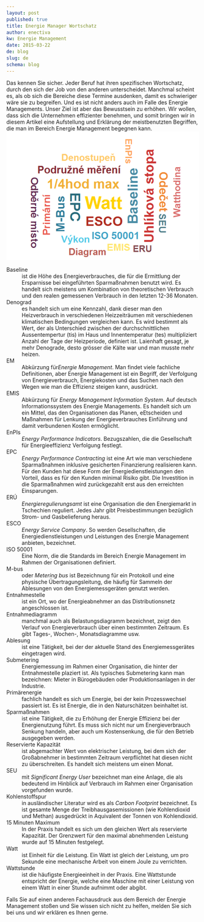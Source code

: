 ```yaml
---
layout: post
published: true
title: Energie Manager Wortschatz
author: enectiva
kw: Energie Management
date: 2015-03-22
de: blog
slug: de
schema: blog
---
```


Das kennen Sie sicher. Jeder Beruf hat ihren spezifischen Wortschatz, durch den sich der Job von den anderen unterscheidet. Manchmal scheint es, als ob sich die Bereiche diese Termine ausdenken, damit es schwieriger wäre sie zu begreifen. Und es ist nicht anders auch im Falle des Energie Managements. Unser Ziel ist aber das Bewusstsein zu erhöhen. Wir wollen, dass sich die Unternehmen effizienter benehmen, und somit bringen wir in diesem Artikel eine Aufstellung und Erklärung der meistbenutzten Begriffen, die man im Bereich Energie Management begegnen kann.
<img src="/img/blog/blog_slovnik.png" alt="Energie Manager Wortschatz" class="center">

<!--more-->

<dl>
<dt>Baseline</dt>
<dd>ist die Höhe des Energieverbrauches, die für die Ermittlung der Ersparnisse bei eingeführten Sparmaßnahmen benutzt wird. Es handelt sich meistens um Kombination von theoretischen Verbrauch und den realen gemessenen Verbrauch in den letzten 12-36 Monaten. </dd>

<dt>Denograd</dt>
<dd>es handelt sich um eine Kennzahl, dank dieser man den Heizverbrauch in verschiedenen Heizzeiträumen mit verschiedenen klimatischen Bedingungen vergleichen kann. Es wird bestimmt als Wert, der als Unterschied zwischen der durchschnittlichen Aussentempertur (tis) im Haus und Innentemperatur (tes) multipliziert Anzahl der Tage der Heizperiode, definiert ist. Laienhaft gesagt, je mehr Denograde, desto grösser die Kälte war und man musste mehr heizen.</dd>

<dt>EM</dt>
<dd>Abkürzung für<em>Energie Management</em>. Man findet viele fachliche Definitionen, aber Energie Management ist ein Begriff, der Verfolgung von Energieverbrauch, Energiekosten und das Suchen nach den Wegen wie man die Effizienz steigen kann, ausdrückt.</dd>

<dt>EMIS</dt>
<dd>Abkürzung für <em>Energy Management Information System</em>. Auf deutsch Informationssystem des Energie Managements. Es handelt sich um ein Mittel, das den Organisationen das Planen, eEtscheiden und Maßnahmen für Lenkung der Energieverbrauches Einführung und damit verbundenen Kosten ermöglicht.</dd>

<dt>EnPIs</dt>
<dd><em>Energy Performance Indicators</em>. Bezugszahlen, die die Gesellschaft für Energieeffizienz Verfolgung festlegt.</dd>

<dt>EPC</dt>
<dd><em>Energy Performance Contracting</em>  ist eine Art wie man verschiedene Sparmaßnahmen inklusive gesicherten Finanzierung realisieren kann. Für den Kunden hat diese Form der Energiedienstleistungen den Vorteil, dass es für den Kunden minimal Risiko gibt. Die Investition in die Sparmaßnahmen wird zurückgezahlt erst aus den erreichten Einsparungen.</dd>

<dt>ERÚ</dt>
<dd><em>Energieregulierungsamt</em> ist eine Organisation die den Energiemarkt in Tschechien reguliert. Jedes Jahr gibt Preisbestimmungen bezüglich Strom- und Gasbelieferung heraus.</dd>

<dt>ESCO</dt>
<dd><em>Energy Service Company</em>. So werden Gesellschaften, die Energiedienstleistungen und Leistungen des Energie Management anbieten, bezeichnet. </dd>

<dt>ISO 50001</dt>
<dd>Eine Norm, die die Standards im Bereich Energie Management im Rahmen der Organisationen definiert.</dd>

<dt>M-bus</dt>
<dd>oder <em>Metering bus</em> ist Bezeichnung für ein Protokoll und eine physische Übertragungsleitung, die häufig für Sammeln der Ablesungen von den Energiemessgeräten genutzt werden.</dd>

<dt>Entnahmestelle</dt>
<dd>ist ein Ort, wo der Energieabnehmer an das Distributionsnetz angeschlossen ist.</dd>

<dt>Entnahmediagramm</dt>
<dd>manchmal auch als Belastungsdiagramm bezeichnet, zeigt den Verlauf von Energieverbrauch über einen bestimmten Zeitraum. Es gibt Tages-, Wochen-, Monatsdiagramme usw.</dd>

<dt>Ablesung</dt>
<dd>ist eine Tätigkeit, bei der der aktuelle Stand des Energiemessgerätes eingetragen wird.</dd>

<dt>Submetering</dt>
<dd>Energiemessung im Rahmen einer Organisation, die hinter der Entnahmestelle plaziert ist. Als typisches Submetering kann man bezeichnen: Mieter in Bürogebäuden oder Produktionsanlagen in der Industrie.</dd>

<dt>Primärenergie</dt>
<dd>fachlich handelt es sich um Energie, bei der kein Prozesswechsel passiert ist. Es ist Energie, die in den Naturschätzen beinhaltet ist.</dd>

<dt>Sparmaßnahmen</dt>
<dd>ist eine Tätigkeit, die zu Erhöhung der Energie Effizienz bei der Energienutzung führt. Es muss sich nicht nur um Energieverbrauch Senkung handeln, aber auch um Kostensenkung, die für den Betrieb ausgegeben werden.</dd>

<dt>Reservierte Kapazität</dt>
<dd>ist abgemachter Wert von elektrischer Leistung, bei dem sich der Großabnehmer in bestimmten Zeitraum verpflichtet hat diesen nicht zu überschreiten. Es handelt sich meistens um einen Monat.</dd>

<dt>SEU</dt>
<dd>mit <em>Significant Energy User</em> bezeichnet man eine Anlage, die als bedeutend im Hinblick auf Verbrauch im Rahmen einer Organisation vorgefunden wurde.</dd>

<dt>Kohlenstoffspur</dt>
<dd>in ausländischer Literatur wird es als<em> Carbon Footprint</em> bezeichnet. Es ist gesamte Menge der Treibhausgasemissionen (wie Kohlendioxid und Methan) ausgedrückt in Aquivalent der Tonnen von Kohlendioxid.</dd>

<dt>15 Minuten Maximum</dt>
<dd>In der Praxis handelt es sich um den gleichen Wert als reservierte Kapazität. Der Grenzwert für den maximal abnehmenden Leistung wurde auf 15 Minuten festgelegt.</dd>

<dt>Watt</dt>
<dd>ist Einheit für die Leistung. Ein Watt ist gleich der Leistung, um pro Sekunde eine mechanische Arbeit von einem Joule zu verrichten.</dd>

<dt>Wattstunde</dt>
<dd>ist die häufigste Energieeinheit in der Praxis. Eine Wattstunde entspricht der Energie, welche eine Maschine mit einer Leistung von einem Watt in einer Stunde aufnimmt oder abgibt.</dd>
</dl>


Falls Sie auf einen anderen Fachausdruck aus dem Bereich der Energie Management stoßen und Sie wissen sich nicht zu helfen, melden Sie sich bei uns und wir erklären es Ihnen gerne.
